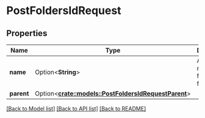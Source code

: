 # PostFoldersIdRequest

## Properties

Name | Type | Description | Notes
------------ | ------------- | ------------- | -------------
**name** | Option<**String**> | An optional new name for the folder. | [optional]
**parent** | Option<[**crate::models::PostFoldersIdRequestParent**](post_folders_id_request_parent.md)> |  | [optional]

[[Back to Model list]](../README.md#documentation-for-models) [[Back to API list]](../README.md#documentation-for-api-endpoints) [[Back to README]](../README.md)


